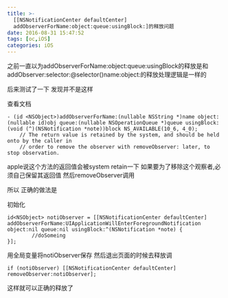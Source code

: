 ```yaml
---
title: >-
  [[NSNotificationCenter defaultCenter]
  addObserverForName:object:queue:usingBlock:]的释放问题
date: 2016-08-31 15:47:52
tags: [oc,iOS]
categories: iOS
---
```



之前一直以为addObserverForName:object:queue:usingBlock的释放是和addObserver:selector:@selector()name:object:的释放处理逻辑是一样的

后来测试了一下 发现并不是这样

<!-- more -->

查看文档

```
- (id <NSObject>)addObserverForName:(nullable NSString *)name object:(nullable id)obj queue:(nullable NSOperationQueue *)queue usingBlock:(void (^)(NSNotification *note))block NS_AVAILABLE(10_6, 4_0);
    // The return value is retained by the system, and should be held onto by the caller in
    // order to remove the observer with removeObserver: later, to stop observation.

```
apple说这个方法的返回值会被system retain一下 如果要为了移除这个观察者,必须自己保留其返回值 然后removeObserver调用

所以 正确的做法是

初始化

```
id<NSObject> notiObserver = [[NSNotificationCenter defaultCenter] addObserverForName:UIApplicationWillEnterForegroundNotification object:nil queue:nil usingBlock:^(NSNotification *note) {
        //doSomeing
}];
```
用全局变量将notiObserver保存 然后退出页面的时候去释放调

```
if (notiObserver) [[NSNotificationCenter defaultCenter] removeObserver:notiObserver];
```

这样就可以正确的释放了
